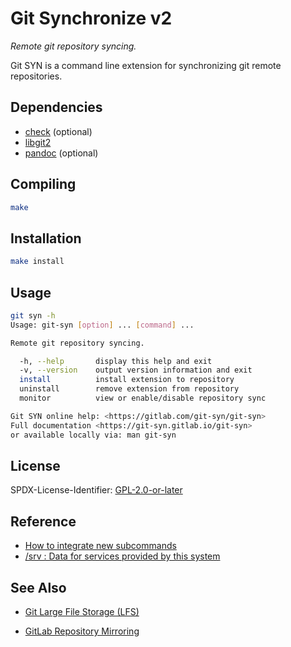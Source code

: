 # Git Synchronize v2

_Remote git repository syncing._

Git SYN is a command line extension for synchronizing git remote repositories.

## Dependencies

- [check](https://libcheck.github.io/check) (optional)
- [libgit2](https://libgit2.org)
- [pandoc](https://pandoc.org) (optional)

## Compiling

```sh
make
```

## Installation

```sh
make install
```

## Usage

```sh
git syn -h
Usage: git-syn [option] ... [command] ...

Remote git repository syncing.

  -h, --help       display this help and exit
  -v, --version    output version information and exit
  install          install extension to repository
  uninstall        remove extension from repository
  monitor          view or enable/disable repository sync

Git SYN online help: <https://gitlab.com/git-syn/git-syn>
Full documentation <https://git-syn.gitlab.io/git-syn>
or available locally via: man git-syn
```

## License

SPDX-License-Identifier: [GPL-2.0-or-later](COPYING)

## Reference

- [How to integrate new subcommands](https://git.kernel.org/pub/scm/git/git.git/plain/Documentation/howto/new-command.txt)
- [/srv : Data for services provided by this system](https://refspecs.linuxfoundation.org/FHS_3.0/fhs/ch03s17.html)

## See Also

- [Git Large File Storage (LFS)](https://git-lfs.github.com)

- [GitLab Repository Mirroring](https://docs.gitlab.com/ee/user/project/repository/repository_mirroring.html)

